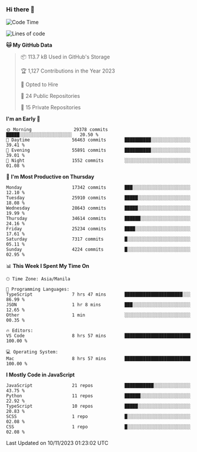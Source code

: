### Hi there 👋

<!--START_SECTION:waka-->
![Code Time](http://img.shields.io/badge/Code%20Time-445%20hrs%2040%20mins-blue)

![Lines of code](https://img.shields.io/badge/From%20Hello%20World%20I%27ve%20Written-60.4%20million%20lines%20of%20code-blue)

**🐱 My GitHub Data** 

> 📦 113.7 kB Used in GitHub's Storage 
 > 
> 🏆 1,127 Contributions in the Year 2023
 > 
> 💼 Opted to Hire
 > 
> 📜 24 Public Repositories 
 > 
> 🔑 15 Private Repositories 
 > 
**I'm an Early 🐤** 

```text
🌞 Morning                29378 commits       █████░░░░░░░░░░░░░░░░░░░░   20.50 % 
🌆 Daytime                56463 commits       ██████████░░░░░░░░░░░░░░░   39.41 % 
🌃 Evening                55891 commits       ██████████░░░░░░░░░░░░░░░   39.01 % 
🌙 Night                  1552 commits        ░░░░░░░░░░░░░░░░░░░░░░░░░   01.08 % 
```
📅 **I'm Most Productive on Thursday** 

```text
Monday                   17342 commits       ███░░░░░░░░░░░░░░░░░░░░░░   12.10 % 
Tuesday                  25910 commits       █████░░░░░░░░░░░░░░░░░░░░   18.08 % 
Wednesday                28643 commits       █████░░░░░░░░░░░░░░░░░░░░   19.99 % 
Thursday                 34614 commits       ██████░░░░░░░░░░░░░░░░░░░   24.16 % 
Friday                   25234 commits       ████░░░░░░░░░░░░░░░░░░░░░   17.61 % 
Saturday                 7317 commits        █░░░░░░░░░░░░░░░░░░░░░░░░   05.11 % 
Sunday                   4224 commits        █░░░░░░░░░░░░░░░░░░░░░░░░   02.95 % 
```


📊 **This Week I Spent My Time On** 

```text
🕑︎ Time Zone: Asia/Manila

💬 Programming Languages: 
TypeScript               7 hrs 47 mins       ██████████████████████░░░   86.99 % 
JSON                     1 hr 8 mins         ███░░░░░░░░░░░░░░░░░░░░░░   12.65 % 
Other                    1 min               ░░░░░░░░░░░░░░░░░░░░░░░░░   00.35 % 

🔥 Editors: 
VS Code                  8 hrs 57 mins       █████████████████████████   100.00 % 

💻 Operating System: 
Mac                      8 hrs 57 mins       █████████████████████████   100.00 % 
```

**I Mostly Code in JavaScript** 

```text
JavaScript               21 repos            ███████████░░░░░░░░░░░░░░   43.75 % 
Python                   11 repos            ██████░░░░░░░░░░░░░░░░░░░   22.92 % 
TypeScript               10 repos            █████░░░░░░░░░░░░░░░░░░░░   20.83 % 
SCSS                     1 repo              █░░░░░░░░░░░░░░░░░░░░░░░░   02.08 % 
CSS                      1 repo              █░░░░░░░░░░░░░░░░░░░░░░░░   02.08 % 
```




 Last Updated on 10/11/2023 01:23:02 UTC
<!--END_SECTION:waka-->

